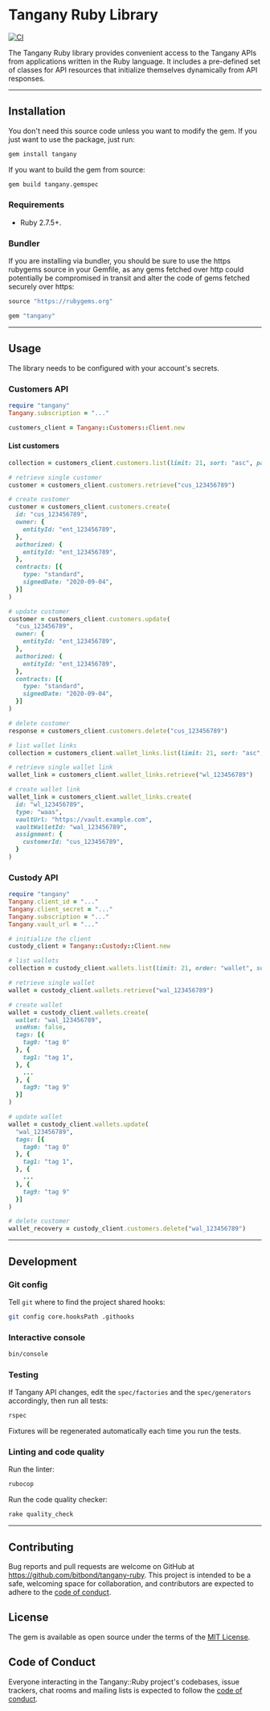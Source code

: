 # Tangany Ruby Library

[![CI](https://github.com/bitbond/tangany-ruby/actions/workflows/ci.yml/badge.svg)](https://github.com/bitbond/tangany-ruby/actions/workflows/ci.yml)

The Tangany Ruby library provides convenient access to the Tangany APIs from applications written in the Ruby language. It includes a pre-defined set of classes for API resources that initialize themselves dynamically from API responses.

---

## Installation

You don't need this source code unless you want to modify the gem. If you just want to use the package, just run:

```sh
gem install tangany
```

If you want to build the gem from source:

```sh
gem build tangany.gemspec
```

### Requirements

- Ruby 2.7.5+.

### Bundler

If you are installing via bundler, you should be sure to use the https rubygems source in your Gemfile, as any gems fetched over http could potentially be compromised in transit and alter the code of gems fetched securely over https:

```ruby
source "https://rubygems.org"

gem "tangany"
```

---

## Usage

The library needs to be configured with your account's secrets.

### Customers API

```ruby
require "tangany"
Tangany.subscription = "..."

customers_client = Tangany::Customers::Client.new
```

#### List customers

```ruby
collection = customers_client.customers.list(limit: 21, sort: "asc", pageToken: "foo")

# retrieve single customer
customer = customers_client.customers.retrieve("cus_123456789")

# create customer
customer = customers_client.customers.create(
  id: "cus_123456789",
  owner: {
    entityId: "ent_123456789",
  },
  authorized: {
    entityId: "ent_123456789",
  },
  contracts: [{
    type: "standard",
    signedDate: "2020-09-04",
  }]
)

# update customer
customer = customers_client.customers.update(
  "cus_123456789",
  owner: {
    entityId: "ent_123456789",
  },
  authorized: {
    entityId: "ent_123456789",
  },
  contracts: [{
    type: "standard",
    signedDate: "2020-09-04",
  }]
)

# delete customer
response = customers_client.customers.delete("cus_123456789")

# list wallet links
collection = customers_client.wallet_links.list(limit: 21, sort: "asc", pageToken: "foo")

# retrieve single wallet link
wallet_link = customers_client.wallet_links.retrieve("wl_123456789")

# create wallet link
wallet_link = customers_client.wallet_links.create(
  id: "wl_123456789",
  type: "waas",
  vaultUrl: "https://vault.example.com",
  vaultWalletId: "wal_123456789",
  assignment: {
    customerId: "cus_123456789",
  }
)
```

### Custody API

```ruby
require "tangany"
Tangany.client_id = "..."
Tangany.client_secret = "..."
Tangany.subscription = "..."
Tangany.vault_url = "..."

# initialize the client
custody_client = Tangany::Custody::Client.new

# list wallets
collection = custody_client.wallets.list(limit: 21, order: "wallet", sort: "asc", start: 42, tags: { tag0: "tag 0", tag1: "tag 1" }, xtags: { tag2: "tag 2", tag3: "tag 3" })

# retrieve single wallet
wallet = custody_client.wallets.retrieve("wal_123456789")

# create wallet
wallet = custody_client.wallets.create(
  wallet: "wal_123456789",
  useHsm: false,
  tags: [{
    tag0: "tag 0"
  }, {
    tag1: "tag 1",
  }, {
    ...
  }, {
    tag9: "tag 9"
  }]
)

# update wallet
wallet = custody_client.wallets.update(
  "wal_123456789",
  tags: [{
    tag0: "tag 0"
  }, {
    tag1: "tag 1",
  }, {
    ...
  }, {
    tag9: "tag 9"
  }]
)

# delete customer
wallet_recovery = custody_client.customers.delete("wal_123456789")
```

---

## Development

### Git config

Tell `git` where to find the project shared hooks:

```bash
git config core.hooksPath .githooks
```

### Interactive console

```sh
bin/console
```

### Testing

If Tangany API changes, edit the `spec/factories` and the `spec/generators` accordingly, then run all tests:

```sh
rspec
```

Fixtures will be regenerated automatically each time you run the tests.

### Linting and code quality

Run the linter:

```sh
rubocop
```

Run the code quality checker:

```sh
rake quality_check
```

---

## Contributing

Bug reports and pull requests are welcome on GitHub at https://github.com/bitbond/tangany-ruby. This project is intended to be a safe, welcoming space for collaboration, and contributors are expected to adhere to the [code of conduct](https://github.com/bitbond/tangany-ruby/blob/main/CODE_OF_CONDUCT.md).

## License

The gem is available as open source under the terms of the [MIT License](https://opensource.org/licenses/MIT).

## Code of Conduct

Everyone interacting in the Tangany::Ruby project's codebases, issue trackers, chat rooms and mailing lists is expected to follow the [code of conduct](https://github.com/bitbond/tangany-ruby/blob/main/CODE_OF_CONDUCT.md).
